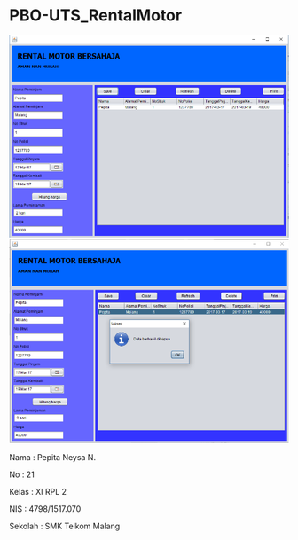 # PBO-UTS_RentalMotor

![ScreenShot](https://github.com/pepitan/PBO-UTS_RentalMotor/blob/master/save.PNG)
![ScreenShot](https://github.com/pepitan/PBO-UTS_RentalMotor/blob/master/delete.PNG)

Nama : Pepita Neysa N.

No : 21

Kelas : XI RPL 2

NIS : 4798/1517.070

Sekolah : SMK Telkom Malang
